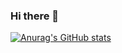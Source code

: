 ### Hi there 👋

[![Anurag's GitHub stats](https://github-readme-stats.vercel.app/api?username=jaruliah)](https://github.com/anuraghazra/github-readme-stats)

